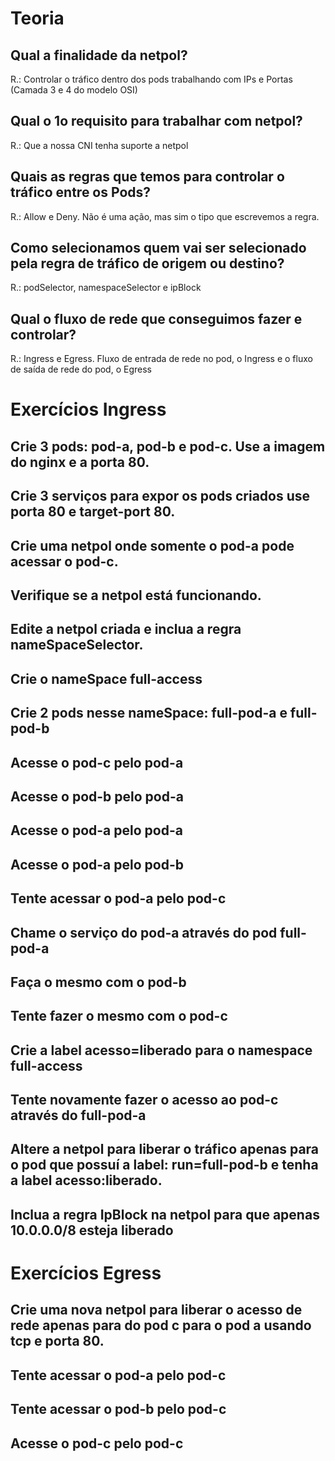 # Teoria

## Qual a finalidade da netpol?
R.: Controlar o tráfico dentro dos pods trabalhando com IPs e Portas (Camada 3 e 4 do modelo OSI)

## Qual o 1o requisito para trabalhar com netpol?
R.: Que a nossa CNI tenha suporte a netpol

## Quais as regras que temos para controlar o tráfico entre os Pods?
R.: Allow e Deny. Não é uma ação, mas sim o tipo que escrevemos a regra.

## Como selecionamos quem vai ser selecionado pela regra de tráfico de origem ou destino?
R.: podSelector, namespaceSelector e ipBlock

## Qual o fluxo de rede que conseguimos fazer e controlar?
R.: Ingress e Egress. Fluxo de entrada de rede no pod, o Ingress e o fluxo de saída de rede do pod, o Egress

# Exercícios Ingress

## Crie 3 pods: pod-a, pod-b e pod-c. Use a imagem do nginx e a porta 80.

## Crie 3 serviços para expor os pods criados use porta 80 e target-port 80.

## Crie uma netpol onde somente o pod-a pode acessar o pod-c.

## Verifique se a netpol está funcionando.

## Edite a netpol criada e inclua a regra nameSpaceSelector.

## Crie o nameSpace full-access

## Crie 2 pods nesse nameSpace: full-pod-a e full-pod-b

## Acesse o pod-c pelo pod-a

## Acesse o pod-b pelo pod-a

## Acesse o pod-a pelo pod-a

## Acesse o pod-a pelo pod-b

## Tente acessar o pod-a pelo pod-c

## Chame o serviço do pod-a através do pod full-pod-a

## Faça o mesmo com o pod-b

## Tente fazer o mesmo com o pod-c

## Crie a label acesso=liberado para o namespace full-access

## Tente novamente fazer o acesso ao pod-c através do full-pod-a

## Altere a netpol para liberar o tráfico apenas para o pod que possuí a label: run=full-pod-b e tenha a label acesso:liberado.

## Inclua a regra IpBlock na netpol para que apenas 10.0.0.0/8 esteja liberado

# Exercícios Egress

## Crie uma nova netpol para liberar o acesso de rede apenas para do pod c para o pod a usando tcp e porta 80.

## Tente acessar o pod-a pelo pod-c

## Tente acessar o pod-b pelo pod-c

## Acesse o pod-c pelo pod-c
